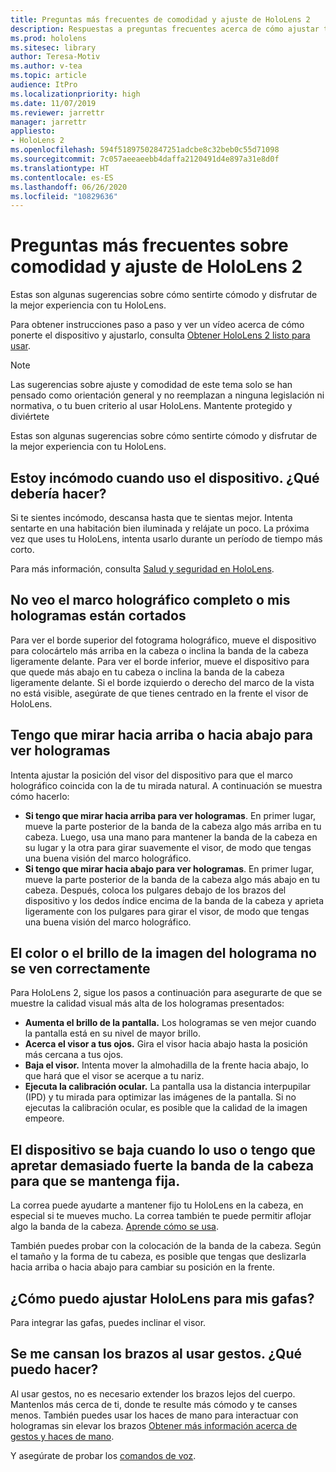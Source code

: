 ```yaml
---
title: Preguntas más frecuentes de comodidad y ajuste de HoloLens 2
description: Respuestas a preguntas frecuentes acerca de cómo ajustar tu HoloLens 2.
ms.prod: hololens
ms.sitesec: library
author: Teresa-Motiv
ms.author: v-tea
ms.topic: article
audience: ItPro
ms.localizationpriority: high
ms.date: 11/07/2019
ms.reviewer: jarrettr
manager: jarrettr
appliesto:
- HoloLens 2
ms.openlocfilehash: 594f51897502847251adcbe8c32beb0c55d71098
ms.sourcegitcommit: 7c057aeeaeebb4daffa2120491d4e897a31e8d0f
ms.translationtype: HT
ms.contentlocale: es-ES
ms.lasthandoff: 06/26/2020
ms.locfileid: "10829636"
---
```

# Preguntas más frecuentes sobre comodidad y ajuste de HoloLens 2

Estas son algunas sugerencias sobre cómo sentirte cómodo y disfrutar de la mejor experiencia con tu HoloLens.

Para obtener instrucciones paso a paso y ver un vídeo acerca de cómo ponerte el dispositivo y ajustarlo, consulta [Obtener HoloLens 2 listo para usar](hololens2-setup.md).

> [!NOTE]
> Las sugerencias sobre ajuste y comodidad de este tema solo se han pensado como orientación general y no reemplazan a ninguna legislación ni normativa, o tu buen criterio al usar HoloLens. Mantente protegido y diviértete

Estas son algunas sugerencias sobre cómo sentirte cómodo y disfrutar de la mejor experiencia con tu HoloLens.

## Estoy incómodo cuando uso el dispositivo. ¿Qué debería hacer?

Si te sientes incómodo, descansa hasta que te sientas mejor. Intenta sentarte en una habitación bien iluminada y relájate un poco. La próxima vez que uses tu HoloLens, intenta usarlo durante un período de tiempo más corto.

Para más información, consulta [Salud y seguridad en HoloLens](https://go.microsoft.com/fwlink/p/?LinkId=746661).

## No veo el marco holográfico completo o mis hologramas están cortados

Para ver el borde superior del fotograma holográfico, mueve el dispositivo para colocártelo más arriba en la cabeza o inclina la banda de la cabeza ligeramente delante. Para ver el borde inferior, mueve el dispositivo para que quede más abajo en tu cabeza o inclina la banda de la cabeza ligeramente delante. Si el borde izquierdo o derecho del marco de la vista no está visible, asegúrate de que tienes centrado en la frente el visor de HoloLens.

## Tengo que mirar hacia arriba o hacia abajo para ver hologramas

Intenta ajustar la posición del visor del dispositivo para que el marco holográfico coincida con la de tu mirada natural. A continuación se muestra cómo hacerlo:

- **Si tengo que mirar hacia arriba para ver hologramas**. En primer lugar, mueve la parte posterior de la banda de la cabeza algo más arriba en tu cabeza. Luego, usa una mano para mantener la banda de la cabeza en su lugar y la otra para girar suavemente el visor, de modo que tengas una buena visión del marco holográfico.
- **Si tengo que mirar hacia abajo para ver hologramas**. En primer lugar, mueve la parte posterior de la banda de la cabeza algo más abajo en tu cabeza. Después, coloca los pulgares debajo de los brazos del dispositivo y los dedos índice encima de la banda de la cabeza y aprieta ligeramente con los pulgares para girar el visor, de modo que tengas una buena visión del marco holográfico.

## El color o el brillo de la imagen del holograma no se ven correctamente

Para HoloLens 2, sigue los pasos a continuación para asegurarte de que se muestre la calidad visual más alta de los hologramas presentados:

- **Aumenta el brillo de la pantalla.** Los hologramas se ven mejor cuando la pantalla está en su nivel de mayor brillo.
- **Acerca el visor a tus ojos.** Gira el visor hacia abajo hasta la posición más cercana a tus ojos.
- **Baja el visor.** Intenta mover la almohadilla de la frente hacia abajo, lo que hará que el visor se acerque a tu nariz.
- **Ejecuta la calibración ocular.** La pantalla usa la distancia interpupilar (IPD) y tu mirada para optimizar las imágenes de la pantalla. Si no ejecutas la calibración ocular, es posible que la calidad de la imagen empeore.

## El dispositivo se baja cuando lo uso o tengo que apretar demasiado fuerte la banda de la cabeza para que se mantenga fija.

La correa puede ayudarte a mantener fijo tu HoloLens en la cabeza, en especial si te mueves mucho. La correa también te puede permitir aflojar algo la banda de la cabeza. [Aprende cómo se usa](hololens2-setup.md#adjust-fit).

También puedes probar con la colocación de la banda de la cabeza. Según el tamaño y la forma de tu cabeza, es posible que tengas que deslizarla hacia arriba o hacia abajo para cambiar su posición en la frente.

## ¿Cómo puedo ajustar HoloLens para mis gafas?

Para integrar las gafas, puedes inclinar el visor.

## Se me cansan los brazos al usar gestos. ¿Qué puedo hacer?

Al usar gestos, no es necesario extender los brazos lejos del cuerpo. Mantenlos más cerca de ti, donde te resulte más cómodo y te canses menos. También puedes usar los haces de mano para interactuar con hologramas sin elevar los brazos [Obtener más información acerca de gestos y haces de mano](hololens2-basic-usage.md#the-hand-tracking-frame).

Y asegúrate de probar los [comandos de voz](hololens-cortana.md).
